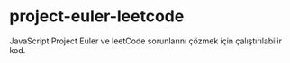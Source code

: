 # project-euler-leetcode
JavaScript  Project Euler ve leetCode sorunlarını çözmek için çalıştırılabilir kod.
